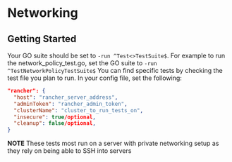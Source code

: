 # Networking

## Getting Started

Your GO suite should be set to `-run ^Test<>TestSuite$`. For example to run the network_policy_test.go, set the GO suite
to `-run ^TestNetworkPolicyTestSuite$` You can find specific tests by checking the test file you plan to run.
In your config file, set the following:

```json
"rancher": { 
  "host": "rancher_server_address",
  "adminToken": "rancher_admin_token",
  "clusterName": "cluster_to_run_tests_on",
  "insecure": true/optional,
  "cleanup": false/optional,
}
```

**NOTE** These tests most run on a server with private networking setup as they rely on being able to SSH into servers
